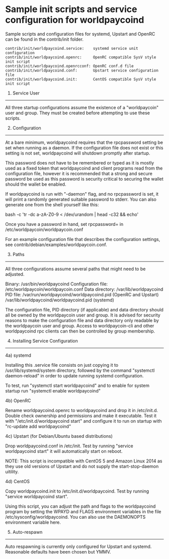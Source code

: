 Sample init scripts and service configuration for worldpaycoind
==========================================================

Sample scripts and configuration files for systemd, Upstart and OpenRC
can be found in the contrib/init folder.

    contrib/init/worldpaycoind.service:    systemd service unit configuration
    contrib/init/worldpaycoind.openrc:     OpenRC compatible SysV style init script
    contrib/init/worldpaycoind.openrcconf: OpenRC conf.d file
    contrib/init/worldpaycoind.conf:       Upstart service configuration file
    contrib/init/worldpaycoind.init:       CentOS compatible SysV style init script

1. Service User
---------------------------------

All three startup configurations assume the existence of a "worldpaycoin" user
and group.  They must be created before attempting to use these scripts.

2. Configuration
---------------------------------

At a bare minimum, worldpaycoind requires that the rpcpassword setting be set
when running as a daemon.  If the configuration file does not exist or this
setting is not set, worldpaycoind will shutdown promptly after startup.

This password does not have to be remembered or typed as it is mostly used
as a fixed token that worldpaycoind and client programs read from the configuration
file, however it is recommended that a strong and secure password be used
as this password is security critical to securing the wallet should the
wallet be enabled.

If worldpaycoind is run with "-daemon" flag, and no rpcpassword is set, it will
print a randomly generated suitable password to stderr.  You can also
generate one from the shell yourself like this:

bash -c 'tr -dc a-zA-Z0-9 < /dev/urandom | head -c32 && echo'

Once you have a password in hand, set rpcpassword= in /etc/worldpaycoin/worldpaycoin.conf

For an example configuration file that describes the configuration settings,
see contrib/debian/examples/worldpaycoin.conf.

3. Paths
---------------------------------

All three configurations assume several paths that might need to be adjusted.

Binary:              /usr/bin/worldpaycoind
Configuration file:  /etc/worldpaycoin/worldpaycoin.conf
Data directory:      /var/lib/worldpaycoind
PID file:            /var/run/worldpaycoind/worldpaycoind.pid (OpenRC and Upstart)
                     /var/lib/worldpaycoind/worldpaycoind.pid (systemd)

The configuration file, PID directory (if applicable) and data directory
should all be owned by the worldpaycoin user and group.  It is advised for security
reasons to make the configuration file and data directory only readable by the
worldpaycoin user and group.  Access to worldpaycoin-cli and other worldpaycoind rpc clients
can then be controlled by group membership.

4. Installing Service Configuration
-----------------------------------

4a) systemd

Installing this .service file consists on just copying it to
/usr/lib/systemd/system directory, followed by the command
"systemctl daemon-reload" in order to update running systemd configuration.

To test, run "systemctl start worldpaycoind" and to enable for system startup run
"systemctl enable worldpaycoind"

4b) OpenRC

Rename worldpaycoind.openrc to worldpaycoind and drop it in /etc/init.d.  Double
check ownership and permissions and make it executable.  Test it with
"/etc/init.d/worldpaycoind start" and configure it to run on startup with
"rc-update add worldpaycoind"

4c) Upstart (for Debian/Ubuntu based distributions)

Drop worldpaycoind.conf in /etc/init.  Test by running "service worldpaycoind start"
it will automatically start on reboot.

NOTE: This script is incompatible with CentOS 5 and Amazon Linux 2014 as they
use old versions of Upstart and do not supply the start-stop-daemon uitility.

4d) CentOS

Copy worldpaycoind.init to /etc/init.d/worldpaycoind. Test by running "service worldpaycoind start".

Using this script, you can adjust the path and flags to the worldpaycoind program by
setting the WPAYD and FLAGS environment variables in the file
/etc/sysconfig/worldpaycoind. You can also use the DAEMONOPTS environment variable here.

5. Auto-respawn
-----------------------------------

Auto respawning is currently only configured for Upstart and systemd.
Reasonable defaults have been chosen but YMMV.

